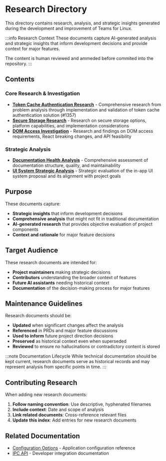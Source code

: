 # Research Directory

This directory contains research, analysis, and strategic insights generated during the development and improvement of Teams for Linux.

:::info Research Context
These documents capture AI-generated analysis and strategic insights that inform development decisions and provide context for major features.

The content is human reviewed and ammeded before commited into the repository.
:::

## Contents

### Core Research & Investigation
- **[Token Cache Authentication Research](token-cache-authentication-research.md)** - Comprehensive research from problem analysis through implementation and validation of token cache authentication solution (#1357)
- **[Secure Storage Research](secure-storage-research.md)** - Research on secure storage options, platform capabilities, and implementation considerations
- **[DOM Access Investigation](dom-access-investigation.md)** - Research and findings on DOM access requirements, React breaking changes, and API feasibility

### Strategic Analysis
- **[Documentation Health Analysis](documentation-health-analysis.md)** - Comprehensive assessment of documentation structure, quality, and maintainability
- **[UI System Strategic Analysis](ui-system-strategic-analysis.md)** - Strategic evaluation of the in-app UI system proposal and its alignment with project goals

## Purpose

These documents capture:

- **Strategic insights** that inform development decisions
- **Comprehensive analysis** that might not fit in traditional documentation  
- **AI-generated research** that provides objective evaluation of project components
- **Context and rationale** for major feature decisions

## Target Audience

These research documents are intended for:

- **Project maintainers** making strategic decisions
- **Contributors** understanding the broader context of features
- **Future AI assistants** needing historical context
- **Documentation** of the decision-making process for major features

## Maintenance Guidelines

Research documents should be:

- **Updated** when significant changes affect the analysis
- **Referenced** in PRDs and major feature discussions
- **Used to inform** future project direction decisions
- **Preserved** as historical context even when superseded
- **Reviewed** to ensure no hallucinations or contradictory content is stored

:::note Documentation Lifecycle
While technical documentation should be kept current, research documents serve as historical records and may represent analysis from specific points in time.
:::

## Contributing Research

When adding new research documents:

1. **Follow naming convention**: Use descriptive, hyphenated filenames
2. **Include context**: Date and scope of analysis
3. **Link related documents**: Cross-reference relevant files
4. **Update this index**: Add entries for new research documents

## Related Documentation

- [Configuration Options](../configuration.md) - Application configuration reference
- [IPC API](../ipc-api.md) - Developer integration documentation